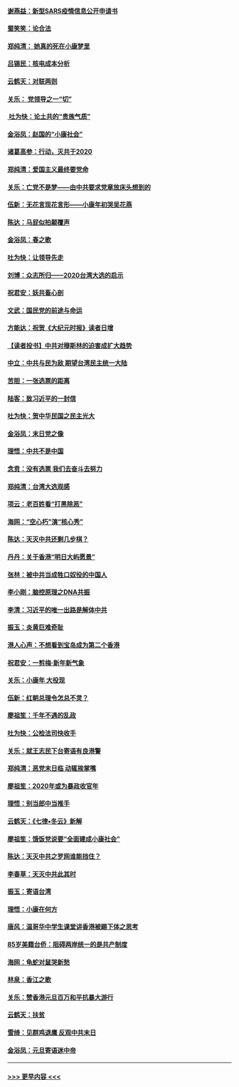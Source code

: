 #### [谢燕益：新型SARS疫情信息公开申请书](../pages/nsc993/n11808840.md?t=01211255) 
#### [蜀笑笑：论合法](../pages/nsc993/n11808064.md?t=01211255) 
#### [郑纯清： 她真的死在小康梦里](../pages/nsc993/n11806623.md?t=01211255) 
#### [吕锡民：核电成本分析](../pages/nsc993/n11806284.md?t=01211255) 
#### [云鹤天：对联两则](../pages/nsc993/n11805957.md?t=01211255) 
#### [关乐： 党领导之一“切”](../pages/nsc993/n11804505.md?t=01211255) 
#### [ 吐为快：论土共的“贵族气质”](../pages/nsc993/n11804490.md?t=01211255) 
#### [金浴凤：赵国的“小康社会”](../pages/nsc993/n11804452.md?t=01211255) 
#### [诸葛高参：行动，灭共于2020](../pages/nsc993/n11804120.md?t=01211255) 
#### [郑纯清：爱国主义最终要党命](../pages/nsc993/n11802197.md?t=01211255) 
#### [关乐：亡党不是梦——由中共要求党章放床头想到的](../pages/nsc993/n11802156.md?t=01211255) 
#### [伍新：无花言现花言形——小康年初哭吴花燕](../pages/nsc993/n11800044.md?t=01211255) 
#### [陈达：马屁似拍颠覆声](../pages/nsc993/n11800010.md?t=01211255) 
#### [金浴凤：春之歌](../pages/nsc993/n11797687.md?t=01211255) 
#### [吐为快：让领导先走](../pages/nsc993/n11797512.md?t=01211255) 
#### [刘博：众志所归——2020台湾大选的启示](../pages/nsc993/n11796878.md?t=01211255) 
#### [祝君安：妖共畜心剖](../pages/nsc993/n11794273.md?t=01211255) 
#### [文武：国民党的前途与命运](../pages/nsc993/n11794198.md?t=01211255) 
#### [方能达：祝贺《大纪元时报》读者日增](../pages/nsc993/n11793807.md?t=01211255) 
#### [【读者投书】中共对穆斯林的迫害成扩大趋势](../pages/nsc993/n11791371.md?t=01211255) 
#### [中立：中共与民为敌 期望台湾民主统一大陆](../pages/nsc993/n11790392.md?t=01211255) 
#### [苦胆：一张选票的距离](../pages/nsc993/n11788914.md?t=01211255) 
#### [陆客：致习近平的一封信](../pages/nsc993/n11788867.md?t=01211255) 
#### [吐为快：贺中华民国之民主光大](../pages/nsc993/n11788618.md?t=01211255) 
#### [金浴凤：末日党之像](../pages/nsc993/n11787475.md?t=01211255) 
#### [理悟：中共不是中国](../pages/nsc993/n11787463.md?t=01211255) 
#### [念贲：没有选票  我们去奋斗去努力](../pages/nsc993/n11787398.md?t=01211255) 
#### [郑纯清：台湾大选观感](../pages/nsc993/n11786210.md?t=01211255) 
#### [项云：老百姓看“打黑除恶”](../pages/nsc993/n11785398.md?t=01211255) 
#### [海网：“空心朽”演“核心秀”](../pages/nsc993/n11783874.md?t=01211255) 
#### [陈达：天灭中共还剩几步棋？](../pages/nsc993/n11783719.md?t=01211255) 
#### [丹丹：关于香港“明日大屿愿景”](../pages/nsc993/n11783273.md?t=01211255) 
#### [张林：被中共当成牲口奴役的中国人](../pages/nsc993/n11782397.md?t=01211255) 
#### [李小刚：脑控原理之DNA共振](../pages/nsc993/n11780962.md?t=01211255) 
#### [李清：习近平的唯一出路是解体中共](../pages/nsc993/n11780866.md?t=01211255) 
#### [振玉：炎黄巨难奇耻](../pages/nsc993/n11779632.md?t=01211255) 
#### [港人心声：不想看到宝岛成为第二个香港](../pages/nsc993/n11778817.md?t=01211255) 
#### [祝君安：一剪梅‧新年新气象](../pages/nsc993/n11776340.md?t=01211255) 
#### [关乐：小康年 大役现](../pages/nsc993/n11774213.md?t=01211255) 
#### [伍新：红朝总理令怎总不灵？](../pages/nsc993/n11770813.md?t=01211255) 
#### [廖祖笙：千年不遇的乱政](../pages/nsc993/n11770373.md?t=01211255) 
#### [吐为快：公检法司快收手](../pages/nsc993/n11770359.md?t=01211255) 
#### [关乐：就王志民下台寄语有良港警](../pages/nsc993/n11769903.md?t=01211255) 
#### [郑纯清：恶党末日临 动辄挨掌嘴](../pages/nsc993/n11769356.md?t=01211255) 
#### [廖祖笙：2020年或为暴政收官年](../pages/nsc993/n11768216.md?t=01211255) 
#### [理悟：别当郎中当推手](../pages/nsc993/n11768243.md?t=01211255) 
#### [云鹤天：《七律▪冬云》新解](../pages/nsc993/n11768204.md?t=01211255) 
#### [廖祖笙：饿饭党说要“全面建成小康社会”](../pages/nsc993/n11767482.md?t=01211255) 
#### [陈达：天灭中共之罗网谁能挡住？](../pages/nsc993/n11767465.md?t=01211255) 
#### [李春草：天灭中共此其时](../pages/nsc993/n11767452.md?t=01211255) 
#### [振玉：寄语台湾](../pages/nsc993/n11767432.md?t=01211255) 
#### [理悟：小康在何方](../pages/nsc993/n11767394.md?t=01211255) 
#### [唐风：温哥华中学生课堂讲香港被踢下体之思考](../pages/nsc993/n11766848.md?t=01211255) 
#### [85岁美籍台侨：阻碍两岸统一的是共产制度](../pages/nsc993/n11765043.md?t=01211255) 
#### [海网：龟蛇对鼠哭新愁](../pages/nsc993/n11764895.md?t=01211255) 
#### [林泉：香江之歌](../pages/nsc993/n11764415.md?t=01211255) 
#### [关乐：赞香港元旦百万和平抗暴大游行](../pages/nsc993/n11764382.md?t=01211255) 
#### [云鹤天：扶贫](../pages/nsc993/n11764245.md?t=01211255) 
#### [雪绮：见群鸡退鹰  反观中共末日](../pages/nsc993/n11762112.md?t=01211255) 
#### [金浴凤：元旦寄语迷中帝](../pages/nsc993/n11761788.md?t=01211255) 

----
#### [ >>> 更早内容 <<< ](../indexes/nsc993-earlier.md)
